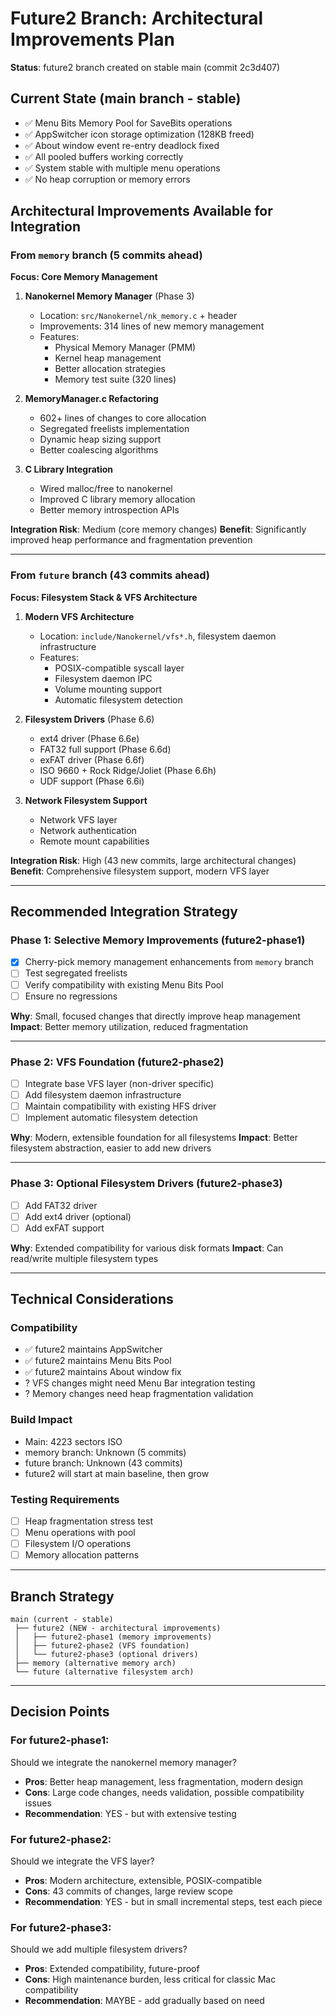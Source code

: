 # Future2 Branch: Architectural Improvements Plan

**Status**: future2 branch created on stable main (commit 2c3d407)

## Current State (main branch - stable)
- ✅ Menu Bits Memory Pool for SaveBits operations
- ✅ AppSwitcher icon storage optimization (128KB freed)
- ✅ About window event re-entry deadlock fixed
- ✅ All pooled buffers working correctly
- ✅ System stable with multiple menu operations
- ✅ No heap corruption or memory errors

## Architectural Improvements Available for Integration

### From `memory` branch (5 commits ahead)
**Focus: Core Memory Management**

1. **Nanokernel Memory Manager** (Phase 3)
   - Location: `src/Nanokernel/nk_memory.c` + header
   - Improvements: 314 lines of new memory management
   - Features:
     - Physical Memory Manager (PMM)
     - Kernel heap management
     - Better allocation strategies
     - Memory test suite (320 lines)

2. **MemoryManager.c Refactoring**
   - 602+ lines of changes to core allocation
   - Segregated freelists implementation
   - Dynamic heap sizing support
   - Better coalescing algorithms

3. **C Library Integration**
   - Wired malloc/free to nanokernel
   - Improved C library memory allocation
   - Better memory introspection APIs

**Integration Risk**: Medium (core memory changes)
**Benefit**: Significantly improved heap performance and fragmentation prevention

---

### From `future` branch (43 commits ahead)
**Focus: Filesystem Stack & VFS Architecture**

1. **Modern VFS Architecture**
   - Location: `include/Nanokernel/vfs*.h`, filesystem daemon infrastructure
   - Features:
     - POSIX-compatible syscall layer
     - Filesystem daemon IPC
     - Volume mounting support
     - Automatic filesystem detection

2. **Filesystem Drivers** (Phase 6.6)
   - ext4 driver (Phase 6.6e)
   - FAT32 full support (Phase 6.6d)
   - exFAT driver (Phase 6.6f)
   - ISO 9660 + Rock Ridge/Joliet (Phase 6.6h)
   - UDF support (Phase 6.6i)

3. **Network Filesystem Support**
   - Network VFS layer
   - Network authentication
   - Remote mount capabilities

**Integration Risk**: High (43 new commits, large architectural changes)
**Benefit**: Comprehensive filesystem support, modern VFS layer

---

## Recommended Integration Strategy

### Phase 1: Selective Memory Improvements (future2-phase1)
- [x] Cherry-pick memory management enhancements from `memory` branch
- [ ] Test segregated freelists
- [ ] Verify compatibility with existing Menu Bits Pool
- [ ] Ensure no regressions

**Why**: Small, focused changes that directly improve heap management
**Impact**: Better memory utilization, reduced fragmentation

---

### Phase 2: VFS Foundation (future2-phase2)
- [ ] Integrate base VFS layer (non-driver specific)
- [ ] Add filesystem daemon infrastructure
- [ ] Maintain compatibility with existing HFS driver
- [ ] Implement automatic filesystem detection

**Why**: Modern, extensible foundation for all filesystems
**Impact**: Better filesystem abstraction, easier to add new drivers

---

### Phase 3: Optional Filesystem Drivers (future2-phase3)
- [ ] Add FAT32 driver
- [ ] Add ext4 driver (optional)
- [ ] Add exFAT support

**Why**: Extended compatibility for various disk formats
**Impact**: Can read/write multiple filesystem types

---

## Technical Considerations

### Compatibility
- ✅ future2 maintains AppSwitcher
- ✅ future2 maintains Menu Bits Pool
- ✅ future2 maintains About window fix
- ? VFS changes might need Menu Bar integration testing
- ? Memory changes need heap fragmentation validation

### Build Impact
- Main: 4223 sectors ISO
- memory branch: Unknown (5 commits)
- future branch: Unknown (43 commits)
- future2 will start at main baseline, then grow

### Testing Requirements
- [ ] Heap fragmentation stress test
- [ ] Menu operations with pool
- [ ] Filesystem I/O operations
- [ ] Memory allocation patterns

---

## Branch Strategy

```
main (current - stable)
 ├── future2 (NEW - architectural improvements)
 │   ├── future2-phase1 (memory improvements)
 │   ├── future2-phase2 (VFS foundation)
 │   └── future2-phase3 (optional drivers)
 ├── memory (alternative memory arch)
 └── future (alternative filesystem arch)
```

---

## Decision Points

### For future2-phase1:
Should we integrate the nanokernel memory manager?
- **Pros**: Better heap management, less fragmentation, modern design
- **Cons**: Large code changes, needs validation, possible compatibility issues
- **Recommendation**: YES - but with extensive testing

### For future2-phase2:
Should we integrate the VFS layer?
- **Pros**: Modern architecture, extensible, POSIX-compatible
- **Cons**: 43 commits of changes, large review scope
- **Recommendation**: YES - but in small incremental steps, test each piece

### For future2-phase3:
Should we add multiple filesystem drivers?
- **Pros**: Extended compatibility, future-proof
- **Cons**: High maintenance burden, less critical for classic Mac compatibility
- **Recommendation**: MAYBE - add gradually based on need

